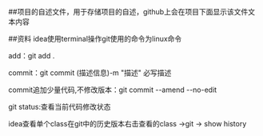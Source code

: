 ##项目的自述文件，用于存储项目的自述，github上会在项目下面显示该文件文本内容

##资料
idea使用terminal操作git使用的命令为linux命令

add：git add .

commit：git commit (描述信息)-m "描述"   必写描述

commit追加少量代码,不修改版本：git commit --amend --no-edit

git status:查看当前代码修改状态

idea查看单个class在git中的历史版本右击查看的class  ->git  -> show history